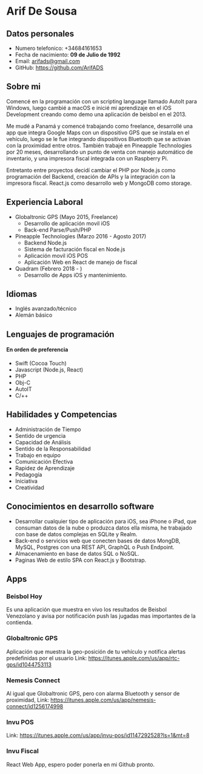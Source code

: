 # Arif De Sousa

## Datos personales
* Numero telefonico: +34684161653
* Fecha de nacimiento: **09 de Julio de 1992**
* Email: arifads@gmail.com
* GitHub: https://github.com/ArifADS

## Sobre mi
Comencé en la programación con un scripting language llamado AutoIt para Windows, luego cambié a macOS e inicié mi aprendizaje en el iOS Development creando como demo una aplicación de beisbol en el 2013.

Me mudé a Panamá y comencé trabajando como freelance, desarrollé una app que integra Google Maps con un dispositivo GPS que se instala en el vehículo, luego se le fue integrando dispositivos Bluetooth que se activan con la proximidad entre otros. También trabajé en Pineapple Technologies por 20 meses, desarrollando un punto de venta con manejo automático de inventario, y una impresora fiscal integrada con un Raspberry Pi.

Entretanto entre proyectos decidí cambiar el PHP por Node.js como programación del Backend, creación de APIs y la integración con la impresora fiscal. React.js como desarrollo web y MongoDB como storage.


## Experiencia Laboral
* Globaltronic GPS (Mayo 2015, Freelance)
	* Desarrollo de aplicación movil iOS
	* Back-end Parse/Push/PHP
* Pineapple Technologies (Marzo 2016 - Agosto 2017)
	* Backend Node.js
	* Sistema de facturación fiscal en Node.js
	* Aplicación movil iOS POS
	* Aplicación Web en React de manejo de fiscal
* Quadram (Febrero 2018 - )
	* Desarrollo de Apps iOS y mantenimiento.

## Idiomas
* Inglés avanzado/técnico
* Alemán básico


## Lenguajes de programación
#### En orden de preferencia
* Swift (Cocoa Touch)
* Javascript (Node.js, React)
* PHP
* Obj-C
* AutoIT
* C/++

## Habilidades y Competencias
* Administración de Tiempo
* Sentido de urgencia
* Capacidad de Análisis
* Sentido de la Responsabilidad
* Trabajo en equipo
* Comunicación Efectiva
* Rapidez de Aprendizaje
* Pedagogía
* Iniciativa
* Creatividad

## Conocimientos en desarrollo software

* Desarrollar cualquier tipo de aplicación para iOS, sea iPhone o iPad, que consuman datos de la nube o produzca datos ella misma, he trabajado con base de datos complejas en SQLite y Realm.
* Back-end o servicios web que conecten bases de datos MongDB, MySQL, Postgres con una REST API, GraphQL o Push Endpoint.
* Almacenamiento en base de datos SQL o NoSQL.
* Paginas Web de estilo SPA con React.js y Bootstrap.


## Apps

### Beisbol Hoy
Es una aplicación que muestra en vivo los resultados de Beisbol Venezolano y avisa por notificación push las jugadas mas importantes de la contienda.

### Globaltronic GPS

Aplicación que muestra la geo-posición de tu vehículo y notifica alertas predefinidas por el usuario  Link: https://itunes.apple.com/us/app/rtc-gps/id1044753113

### Nemesis Connect
Al igual que Globaltronic GPS, pero con alarma Bluetooth y sensor de proximidad, Link: https://itunes.apple.com/us/app/nemesis-connect/id1256174998

### Invu POS
Link: https://itunes.apple.com/us/app/invu-pos/id1147292528?ls=1&mt=8

### Invu Fiscal
React Web App, espero poder ponerla en mi Github pronto.
